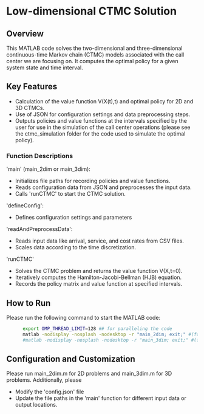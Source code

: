 # Low-dimensional CTMC Solution

## Overview

This MATLAB code solves the two-dimensional and three-dimensional continuous-time Markov chain (CTMC) models associated with the call center we are focusing on. It computes the optimal policy for a given system state and time interval.

## Key Features
- Calculation of the value function V(X(t),t) and optimal policy for 2D and 3D CTMCs.
- Use of JSON for configuration settings and data preprocessing steps.
- Outputs policies and value functions at the intervals specified by the user for use in the simulation of the call center operations (please see the ctmc_simulation folder for the code used to simulate the optimal policy).

### Function Descriptions
'main' (main_2dim or main_3dim):
- Initializes file paths for recording policies and value functions.
- Reads configuration data from JSON and preprocesses the input data.
- Calls 'runCTMC' to start the CTMC solution.

'defineConfig':
- Defines configuration settings and parameters

'readAndPreprocessData':
- Reads input data like arrival, service, and cost rates from CSV files.
- Scales data according to the time discretization.

'runCTMC'
- Solves the CTMC problem and returns the value function V(X,t=0).
- Iteratively computes the Hamilton-Jacobi-Bellman (HJB) equation.
- Records the policy matrix and value function at specified intervals.

## How to Run
Please run the following command to start the MATLAB code:

```bash
      export OMP_THREAD_LIMIT=128 ## for paralleling the code
      matlab -nodisplay -nosplash -nodesktop -r "main_2dim; exit;" #(for 2D problem)
      #matlab -nodisplay -nosplash -nodesktop -r "main_3dim; exit;" #(for 3D problem)
```


## Configuration and Customization
Please run main_2dim.m for 2D problems and main_3dim.m for 3D problems. Additionally, please
- Modify the 'config.json' file
- Update the file paths in the 'main' function for different input data or output locations.
